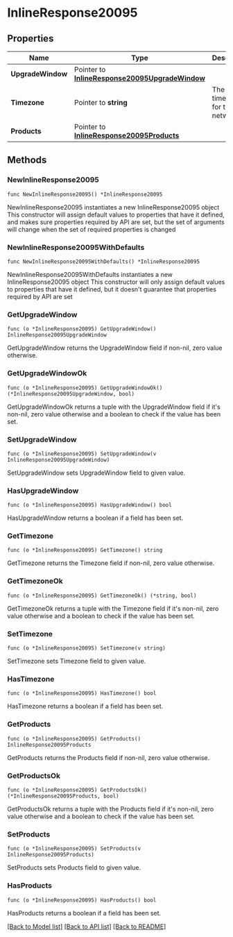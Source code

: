 # InlineResponse20095

## Properties

Name | Type | Description | Notes
------------ | ------------- | ------------- | -------------
**UpgradeWindow** | Pointer to [**InlineResponse20095UpgradeWindow**](InlineResponse20095UpgradeWindow.md) |  | [optional] 
**Timezone** | Pointer to **string** | The timezone for the network | [optional] 
**Products** | Pointer to [**InlineResponse20095Products**](InlineResponse20095Products.md) |  | [optional] 

## Methods

### NewInlineResponse20095

`func NewInlineResponse20095() *InlineResponse20095`

NewInlineResponse20095 instantiates a new InlineResponse20095 object
This constructor will assign default values to properties that have it defined,
and makes sure properties required by API are set, but the set of arguments
will change when the set of required properties is changed

### NewInlineResponse20095WithDefaults

`func NewInlineResponse20095WithDefaults() *InlineResponse20095`

NewInlineResponse20095WithDefaults instantiates a new InlineResponse20095 object
This constructor will only assign default values to properties that have it defined,
but it doesn't guarantee that properties required by API are set

### GetUpgradeWindow

`func (o *InlineResponse20095) GetUpgradeWindow() InlineResponse20095UpgradeWindow`

GetUpgradeWindow returns the UpgradeWindow field if non-nil, zero value otherwise.

### GetUpgradeWindowOk

`func (o *InlineResponse20095) GetUpgradeWindowOk() (*InlineResponse20095UpgradeWindow, bool)`

GetUpgradeWindowOk returns a tuple with the UpgradeWindow field if it's non-nil, zero value otherwise
and a boolean to check if the value has been set.

### SetUpgradeWindow

`func (o *InlineResponse20095) SetUpgradeWindow(v InlineResponse20095UpgradeWindow)`

SetUpgradeWindow sets UpgradeWindow field to given value.

### HasUpgradeWindow

`func (o *InlineResponse20095) HasUpgradeWindow() bool`

HasUpgradeWindow returns a boolean if a field has been set.

### GetTimezone

`func (o *InlineResponse20095) GetTimezone() string`

GetTimezone returns the Timezone field if non-nil, zero value otherwise.

### GetTimezoneOk

`func (o *InlineResponse20095) GetTimezoneOk() (*string, bool)`

GetTimezoneOk returns a tuple with the Timezone field if it's non-nil, zero value otherwise
and a boolean to check if the value has been set.

### SetTimezone

`func (o *InlineResponse20095) SetTimezone(v string)`

SetTimezone sets Timezone field to given value.

### HasTimezone

`func (o *InlineResponse20095) HasTimezone() bool`

HasTimezone returns a boolean if a field has been set.

### GetProducts

`func (o *InlineResponse20095) GetProducts() InlineResponse20095Products`

GetProducts returns the Products field if non-nil, zero value otherwise.

### GetProductsOk

`func (o *InlineResponse20095) GetProductsOk() (*InlineResponse20095Products, bool)`

GetProductsOk returns a tuple with the Products field if it's non-nil, zero value otherwise
and a boolean to check if the value has been set.

### SetProducts

`func (o *InlineResponse20095) SetProducts(v InlineResponse20095Products)`

SetProducts sets Products field to given value.

### HasProducts

`func (o *InlineResponse20095) HasProducts() bool`

HasProducts returns a boolean if a field has been set.


[[Back to Model list]](../README.md#documentation-for-models) [[Back to API list]](../README.md#documentation-for-api-endpoints) [[Back to README]](../README.md)



